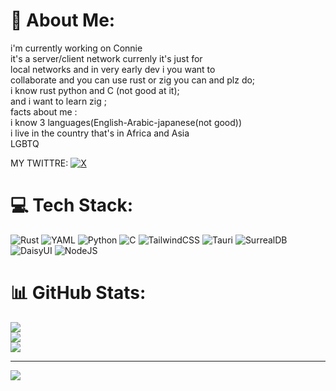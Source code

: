 # 💫 About Me:
i'm currently working on Connie <br>it's a server/client network currenly it's just for <br>local networks and in very early dev i you want to <br>collaborate and you can use rust or zig you can and plz do;<br>i know rust python and C (not good at it);<br>and i want to learn zig ;<br>facts about me : <br>i know 3 languages(English-Arabic-japanese(not good))<br>i live in the country that's in Africa and Asia<br>LGBTQ <br>

MY TWITTRE: [![X](https://img.shields.io/badge/X-black.svg?logo=X&logoColor=white)](https://x.com/@Sam_Tadro) 

# 💻 Tech Stack:
![Rust](https://img.shields.io/badge/rust-%23000000.svg?style=for-the-badge&logo=rust&logoColor=white) ![YAML](https://img.shields.io/badge/yaml-%23ffffff.svg?style=for-the-badge&logo=yaml&logoColor=151515) ![Python](https://img.shields.io/badge/python-3670A0?style=for-the-badge&logo=python&logoColor=ffdd54) ![C](https://img.shields.io/badge/c-%2300599C.svg?style=for-the-badge&logo=c&logoColor=white) ![TailwindCSS](https://img.shields.io/badge/tailwindcss-%2338B2AC.svg?style=for-the-badge&logo=tailwind-css&logoColor=white) ![Tauri](https://img.shields.io/badge/tauri-%2324C8DB.svg?style=for-the-badge&logo=tauri&logoColor=%23FFFFFF) ![SurrealDB](https://img.shields.io/badge/SurrealDB-FF00A0?style=for-the-badge&logo=surrealdb&logoColor=white) ![DaisyUI](https://img.shields.io/badge/daisyui-5A0EF8?style=for-the-badge&logo=daisyui&logoColor=white) ![NodeJS](https://img.shields.io/badge/node.js-6DA55F?style=for-the-badge&logo=node.js&logoColor=white)
# 📊 GitHub Stats:
![](https://github-readme-stats.vercel.app/api?username=samdiron&theme=tokyonight&hide_border=false&include_all_commits=true&count_private=false)<br/>
![](https://github-readme-streak-stats.herokuapp.com/?user=samdiron&theme=tokyonight&hide_border=false)<br/>
![](https://github-readme-stats.vercel.app/api/top-langs/?username=samdiron&theme=tokyonight&hide_border=false&include_all_commits=true&count_private=false&layout=compact)

---
<a href="https://visitcount.itsvg.in">
  <img src="https://visitcount.itsvg.in/api?id=samdiron&label=Profile%20Views&color=11&icon=5&pretty=true" />
</a>

<!-- Proudly created with GPRM ( https://gprm.itsvg.in ) -->
